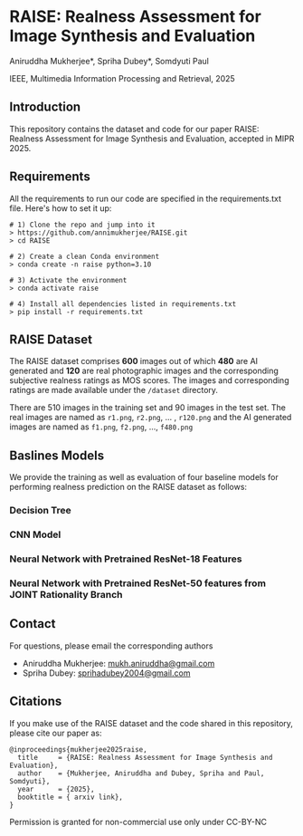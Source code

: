 # RAISE: Realness Assessment for Image Synthesis and Evaluation
Aniruddha Mukherjee*, Spriha Dubey*, Somdyuti Paul


IEEE, Multimedia Information Processing and Retrieval, 2025



## Introduction
This repository contains the dataset and code for our paper RAISE: Realness Assessment for Image Synthesis and Evaluation, accepted in MIPR 2025.

## Requirements
All the requirements to run our code are specified in the requirements.txt file. Here's how to set it up:


```
# 1) Clone the repo and jump into it
> https://github.com/annimukherjee/RAISE.git
> cd RAISE

# 2) Create a clean Conda environment
> conda create -n raise python=3.10

# 3) Activate the environment
> conda activate raise

# 4) Install all dependencies listed in requirements.txt
> pip install -r requirements.txt
```

## RAISE Dataset
The RAISE dataset comprises **600** images out of which **480** are AI generated and **120** are real photographic images and the corresponding subjective realness ratings as MOS scores. The images and corresponding ratings are made available under the `/dataset` directory. 

There are 510 images in the training set and 90 images in the test set. The real images are named as `r1.png`, `r2.png`, ... , `r120.png` and the AI generated images are named as `f1.png`, `f2.png`, ..., `f480.png`

## Baslines Models

We provide the training as well as evaluation of four baseline models for performing realness prediction on the RAISE dataset as follows:

### Decision Tree


### CNN Model


### Neural Network with Pretrained ResNet-18 Features


### Neural Network with Pretrained ResNet-50 features from JOINT Rationality Branch


## Contact
For questions, please email the corresponding authors
- Aniruddha Mukherjee: mukh.aniruddha@gmail.com
- Spriha Dubey: sprihadubey2004@gmail.com 

## Citations
If you make use of the RAISE dataset and the code shared in this repository, please cite our paper as:
```
@inproceedings{mukherjee2025raise,
  title     = {RAISE: Realness Assessment for Image Synthesis and Evaluation},
  author    = {Mukherjee, Aniruddha and Dubey, Spriha and Paul, Somdyuti},
  year      = {2025},
  booktitle = { arxiv link},
}
```

Permission is granted for non-commercial use only under CC-BY-NC
